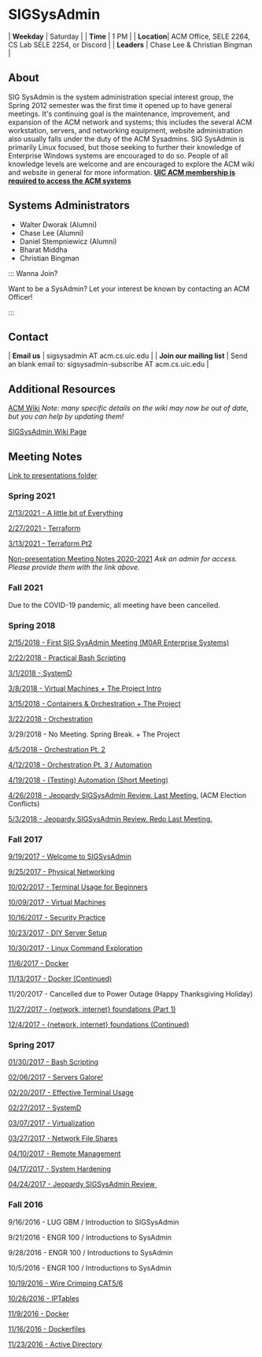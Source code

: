 # SIGSysAdmin

| **Weekday** | Saturday                                            |
| **Time**    | 1 PM                                                |
| **Location**| ACM Office, SELE 2264, CS Lab SELE 2254, or Discord |
| **Leaders** | Chase Lee & Christian Bingman                       |

## About

SIG SysAdmin is the system administration special interest group, the Spring 2012 semester was the first time it opened up to have general meetings. It's continuing goal is the maintenance, improvement, and expansion of the ACM network and systems; this includes the several ACM workstation, servers, and networking equipment, website administration also usually falls under the duty of the ACM Sysadmins. SIG SysAdmin is primarily Linux focused, but those seeking to further their knowledge of Enterprise Windows systems are encouraged to do so. People of all knowledge levels are welcome and are encouraged to explore the ACM wiki and website in general for more information. [**UIC ACM membership is required to access the ACM systems**](/join)

## Systems Administrators

* Walter Dworak (Alumni)
* Chase Lee (Alumni)
* Daniel Stempniewicz (Alumni)
* Bharat Middha
* Christian Bingman

::: Wanna Join?

Want to be a SysAdmin? Let your interest be known by contacting an ACM Officer!

:::

## Contact
| **Email us**              | sigsysadmin AT acm.cs.uic.edu                                   |
| **Join our mailing list** | Send an blank email to: sigsysadmin-subscribe AT acm.cs.uic.edu |

## Additional Resources

[ACM Wiki](/wiki)   *Note: many specific details on the wiki may now be out of date, but you can help by updating them!*

[SIGSysAdmin Wiki Page](/wiki/sig:sysadmin)

## Meeting Notes

[Link to presentations folder](https://drive.google.com/open?id=0BxDVEKn0XtfOeGZkY3d0QW1Mdjg)

### Spring 2021

[2/13/2021 - A little bit of Everything](https://docs.google.com/presentation/d/1VMOxuMkhINY4K7KD9guettbWTkDhXOnktaJT_7F0LKs/edit?usp=sharing)

[2/27/2021 - Terraform](https://docs.google.com/presentation/d/1FTzDuluLziI6KqI1kMo3QVa0Znkka0pBBQdThZK7-ao/edit?usp=sharing)

[3/13/2021 - Terraform Pt2](https://docs.google.com/presentation/d/1vFKPVSAMJrqJ1MSopHz40c0_PtH_VULOF70qfe-u3qk/edit?usp=sharing)

[Non-presentation Meeting Notes 2020-2021](https://drive.google.com/drive/folders/1--yKLFZ3tVpnwE-NsbzIG0Xm6_AsNIGs?usp=sharing)
*Ask an admin for access. Please provide them with the link above.*

### Fall 2021

Due to the COVID-19 pandemic, all meeting have been cancelled.

### Spring 2018

[2/15/2018 - First SIG SysAdmin Meeting (M0AR Enterprise Systems)](https://drive.google.com/open?id=1Dhjc9qnZAvzo0Xp9pYEkiEBSJ9Dm2aAVArNfDaTPb3c)

[2/22/2018 - Practical Bash Scripting](https://drive.google.com/open?id=1-vf13AgCoGSpHmCmkWh7pqyoYKQrNLUDZr7xUx8KVok)

[3/1/2018 - SystemD](https://docs.google.com/presentation/d/1rwzritlFVBQJoLfTyQPf4a4Hk9BwcMzk9FiXgrIDdYk/edit?usp=sharing)

[3/8/2018 - Virtual Machines + The Project Intro](https://drive.google.com/open?id=1UaTIARHlhiGvffW27wvhyiiFboPhRQ00483k3jYEySc)

[3/15/2018 - Containers & Orchestration + The Project](https://drive.google.com/open?id=1xgLdMNCMN0B4QfYT-CMt8qYVfSNM9qOSYJBiBevqFOc)

[3/22/2018 - Orchestration](https://drive.google.com/open?id=1REvcz49qMmXvN3OR8T_jDEemqRAxa-Kk-x6NYxLVeWI)

3/29/2018 - No Meeting. Spring Break. + The Project

[4/5/2018 - Orchestration Pt. 2](https://docs.google.com/presentation/d/1VY174rMlMO4eaLUtcmI64eCpk6gxHQt0wcD8hnCABv4/edit?usp=sharing)

[4/12/2018 - Orchestration Pt. 3 / Automation](https://drive.google.com/open?id=1FgYklRxSJhnDFKiALUq__za6mj5fIOUZ5TwfGwZKf08)

[4/19/2018 - (Testing) Automation (Short Meeting)](https://docs.google.com/presentation/d/1t3uIPcLS2OefiZNDRLeTp8bhuDm9LRF_76aCkr_JFeY/edit?usp=sharing)

[4/26/2018 - Jeopardy SIGSysAdmin Review. Last Meeting.](https://jeopardylabs.com/play/sig-sysadmin-trivia-spring-2018) (ACM Election Conflicts)

[5/3/2018 - Jeopardy SIGSysAdmin Review. Redo Last Meeting.](https://jeopardylabs.com/play/sig-sysadmin-trivia-spring-2018-2)

### Fall 2017

[9/19/2017 - Welcome to SIGSysAdmin](https://docs.google.com/presentation/d/19a1JwQXiH8VJBqO0wiNq3uMk5iqhStb2JxIK6s7rvrk/edit?usp=sharing)

[9/25/2017 - Physical Networking](https://drive.google.com/open?id=1mVYLPHhzteWU-ccRhyXQrj_nqn3NYYRw6JwMJzYKYuQ)

[10/02/2017 - Terminal Usage for Beginners](https://drive.google.com/open?id=1Rhd01dGhhs5LFzDVOQoo7wpiBxFqTskQtFZYeUHo-Xk)

[10/09/2017 - Virtual Machines](https://drive.google.com/open?id=1ZM9iEJLVgbcx-6N8ULf8-FshqbJr2SW2nYcHYtvodro)

[10/16/2017 - Security Practice](https://drive.google.com/open?id=1qHIr-yQvOe5Evh2UqIRf_bo1Pl3uwHZ8qWxiqrQVfBU)

[10/23/2017 - DIY Server Setup](https://drive.google.com/open?id=1zUiO_r7cCYT0aMjyH9cAOu_LzSFuUXhRkluVGch87Ks)

[10/30/2017 - Linux Command Exploration](https://drive.google.com/open?id=1IyDc--LHGKLGpARN5nos_kXsAlRoS3LGp5xI0IWEDZY)

[11/6/2017 - Docker](https://drive.google.com/open?id=1Opic5MdWDdWXz8p5H46YwmYmGAl4fcJxsjY6aGIF_f4)

[11/13/2017 - Docker (Continued)](https://drive.google.com/open?id=1Opic5MdWDdWXz8p5H46YwmYmGAl4fcJxsjY6aGIF_f4)

11/20/2017 - Cancelled due to Power Outage (Happy Thanksgiving Holiday)

[11/27/2017 - {network, internet} foundations (Part 1)](https://docs.google.com/presentation/d/19vDi5DYfVhNveOgRK-OlaOoIDADLt43FRFtntqehgnk/edit?usp=sharing)

[12/4/2017 - {network, internet} foundations (Continued)](https://docs.google.com/presentation/d/19vDi5DYfVhNveOgRK-OlaOoIDADLt43FRFtntqehgnk/edit?usp=sharing)


### Spring 2017

[01/30/2017 - Bash Scripting](https://docs.google.com/presentation/d/1wCPMsQcBbRSNLf_2TaLdra3FsCvQXp_-tdwUsvzTPFQ/edit?usp=sharing)

[02/06/2017 - Servers Galore!](https://docs.google.com/presentation/d/1q9jIaUBPCi-PzqN9-FjJfrSLzX0qJf0Um628k_UtXGE/edit?usp=sharing)

[02/20/2017 - Effective Terminal Usage](https://docs.google.com/presentation/d/1l39bvxgYZJh0xR0kskr23iDdh4V25MQGMp8AuQssOCo/edit?usp=sharing)

[02/27/2017 - SystemD](https://docs.google.com/presentation/d/1TacJEeINdIlCGuY533ZzddKJLw6PLnoXbi16V7Xvooo/edit?usp=sharing)

[03/07/2017 - Virtualization](https://drive.google.com/open?id=1A6MRGg8PQ4et5FcdOTYNicqidPB88Fl1Elu17QXku50)

[03/27/2017 - Network File Shares](https://drive.google.com/open?id=19WZXY0fEYWVuSCONPJDEiXq96RPRHujbN-_q0CzGFwk)

[04/10/2017 - Remote Management](https://drive.google.com/open?id=1LDooJtJnX5yt-kDQC25W8JxehgrOu_lpVnxRc6-j1OQ)

[04/17/2017 - System Hardening](https://drive.google.com/open?id=1KneXVeBhxkcojzD1DXpR6rtbrMBcu0kKmZquu4tGqyM)

[04/24/2017 - Jeopardy SIGSysAdmin Review ](http://www.superteachertools.us/jeopardyx/jeopardy-review-game.php?gamefile=2183029)

### Fall 2016

9/16/2016 - LUG GBM / Introduction to SIGSysAdmin

9/21/2016 - ENGR 100 / Introductions to SysAdmin

9/28/2016 - ENGR 100 / Introductions to SysAdmin

10/5/2016 - ENGR 100 / Introductions to SysAdmin

[10/19/2016 - Wire Crimping CAT5/6](http://www.incentre.net/tech-support/other-support/ethernet-cable-color-coding-diagram/)

[10/26/2016 - IPTables](https://docs.google.com/presentation/d/1RaJ2khXKzrxdIwFMYSuw0AzsTUb7W2D_XsuIkQYlZgI/edit?usp=sharing)

[11/9/2016 - Docker](https://docs.google.com/presentation/d/1j15bMozrutI-FPQyAW6O9PUksn8lBpUW-ahJIBx_b7E/edit?usp=sharing)

[11/16/2016 - Dockerfiles](https://docs.google.com/presentation/d/1UP1CDQpKz-oTsqFnf-6qxljK1wgNGY8r7sgiYUlI3uU/edit?usp=sharing)

[11/23/2016 - Active Directory](https://docs.google.com/presentation/d/1Dza2MAjXjSWVwsYCPMxECuxQsr47bA-knvazW0JM-eI/edit?usp=sharing)
